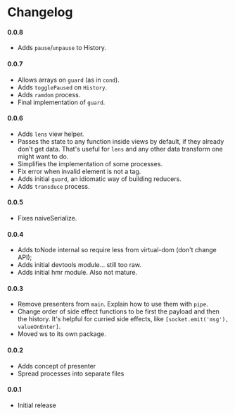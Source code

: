 # Changelog

#### 0.0.8

- Adds `pause`/`unpause` to History.

#### 0.0.7

- Allows arrays on `guard` (as in `cond`).
- Adds `togglePaused` on `History`.
- Adds `ramdom` process.
- Final implementation of `guard`.

#### 0.0.6

- Adds `lens` view helper.
- Passes the state to any function inside views by default, if they already
  don't get data. That's useful for `lens` and any other data transform one
  might want to do.
- Simplifies the implementation of some processes.
- Fix error when invalid element is not a tag.
- Adds initial `guard`, an idiomatic way of building reducers.
- Adds `transduce` process.

#### 0.0.5

- Fixes naiveSerialize.

#### 0.0.4

- Adds toNode internal so require less from virtual-dom (don't change API);
- Adds initial devtools module... still too raw.
- Adds initial hmr module. Also not mature.

#### 0.0.3

- Remove presenters from `main`. Explain how to use them with `pipe`.
- Change order of side effect functions to be first the payload and then the
  history. It's helpful for curried side effects, like
  `[socket.emit('msg'), valueOnEnter]`.
- Moved ws to its own package.

#### 0.0.2

- Adds concept of presenter
- Spread processes into separate files

#### 0.0.1

- Initial release
